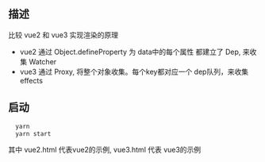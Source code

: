 ## 描述
比较 vue2 和 vue3 实现渲染的原理

+ vue2 通过 Object.defineProperty 为 data中的每个属性 都建立了 Dep, 来收集 Watcher
+ vue3 通过 Proxy, 将整个对象收集。每个key都对应一个 dep队列，来收集effects


## 启动
``` bash
  yarn
  yarn start
```
其中 vue2.html 代表vue2的示例, vue3.html 代表 vue3的示例